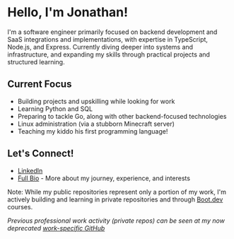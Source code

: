 # Hello, I'm Jonathan! 

I'm a software engineer primarily focused on backend development and SaaS integrations and implementations, with expertise in TypeScript, Node.js, and Express. Currently diving deeper into systems and infrastructure, and expanding my skills through practical projects and structured learning.

## Current Focus
- Building projects and upskilling while looking for work
- Learning Python and SQL
- Preparing to tackle Go, along with other backend-focused technologies
- Linux administration (via a stubborn Minecraft server)
- Teaching my kiddo his first programming language!

## Let's Connect!
- [LinkedIn](https://www.linkedin.com/in/jonathandev/)
- [Full Bio](https://github.com/JonathanCrider/README) - More about my journey, experience, and interests

Note: While my public repositories represent only a portion of my work, I'm actively building and learning in private repositories and through [Boot.dev](https://www.boot.dev/) courses.

*Previous professional work activity (private repos) can be seen at my now deprecated [work-specific GitHub](https://github.com/jonathan-fsa)*
